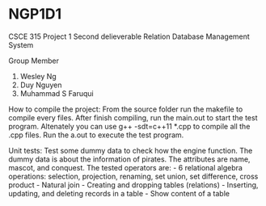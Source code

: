 # NGP1D1
CSCE 315 Project 1 Second delieverable
Relation Database Management System

Group Member

1. Wesley Ng
2. Duy Nguyen
3. Muhammad S Faruqui

How to compile the project:
	From the source folder run the makefile to compile every files.
	After finish compiling, run the main.out to start the test program.
	Altenately you can use g++ -sdt=c++11 *.cpp to compile all the .cpp files.
	Run the a.out to execute the test program.

Unit tests:
	Test some dummy data to check how the engine function.
	The dummy data is about the information of pirates.
	The attributes are name, mascot, and conquest.
	The tested operators are: 
		- 6 relational algebra operations: selection, projection, renaming, set union, set difference, cross product
		- Natural join
		- Creating and dropping tables (relations)
		- Inserting, updating, and deleting records in a table
		- Show content of a table
